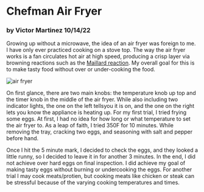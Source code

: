 # Chefman Air Fryer 
### by Victor Martinez 10/14/22

Growing up without a microwave, the idea of an air fryer was foreign to me. I have only ever practiced cooking on a stove top. The way the air fryer works is a fan circulates hot air at high speed, producing a crisp layer via browning reactions such as the [Maillard reaction](https://en.wikipedia.org/wiki/Maillard_reaction). My overall goal for this is to make tasty food without over or under-cooking the food.

![air fryer](https://m.media-amazon.com/images/W/IMAGERENDERING_521856-T1/images/I/71m4P0+wPEL._AC_SL1500_.jpg)

On first glance, there are two main knobs: the temperature knob up top and the timer knob in the middle of the air fryer. While also including two indicator lights, the one on the left tellsyou it is on, and the one on the right lets you know the appliance is heating up. For my first trial, I tried frying some eggs. At first, I had no idea for how long or what temperature to set the air fryer to. As a leap of faith, I tried 350F for 10 minutes. While removing the tray, cracking two eggs, and seasoning with salt and pepper before hand.

Once I hit the 5 minute mark, I decided to check the eggs, and they looked a little runny, so I decided to leave it in for another 3 minutes. In the end, I did not achieve over hard eggs on final inspection. I did achieve my goal of making tasty eggs without burning or undercooking the eggs. For another trial I may cook meats/protien, but cooking meats like chicken or steak can be stressful because of the varying cooking temperatures and times. 
